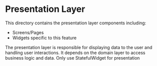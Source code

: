 # Presentation Layer

This directory contains the presentation layer components including:

- Screens/Pages
- Widgets specific to this feature

The presentation layer is responsible for displaying data to the user and handling user interactions. It depends on the domain layer to access business logic and data.
Only use StatefulWidget for presentation